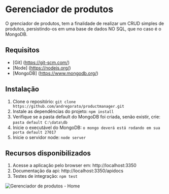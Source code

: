 # Gerenciador de produtos

O grenciador de produtos, tem a finalidade de realizar um CRUD simples de produtos, persistindo-os em uma base de dados NO SQL, que no caso é o MongoDB.

## Requisitos
- [Git] (https://git-scm.com/)
- [Node] (https://nodejs.org/)
- [MongoDB] (https://www.mongodb.org/)

## Instalação

1.  Clone o repositório: `git clone https://github.com/andregorato/productmanager.git`
2.  Instale as dependências do projeto: `npm install`
3.  Verifique se a pasta default do MongoDB foi criada, senão existir, crie: `pasta default C:\data\db`
4.  Inicie o executável do MongoDB: `o mongo deverá está rodando em sua porta default 27017` 
5.  Inicie o servidor node: `node server`

## Recursos disponibilizados

1.  Acesse a aplicação pelo browser em: http://localhost:3350
2.  Documentação da api: http://localhost:3350/apidocs
3.  Testes de integração: `npm test` 

![Gerenciador de produtos - Home](http://i.imgur.com/n7vJzbQ.png)
